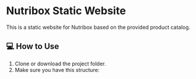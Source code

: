 # Nutribox Static Website

This is a static website for Nutribox based on the provided product catalog.

## 💻 How to Use

1. Clone or download the project folder.
2. Make sure you have this structure:

